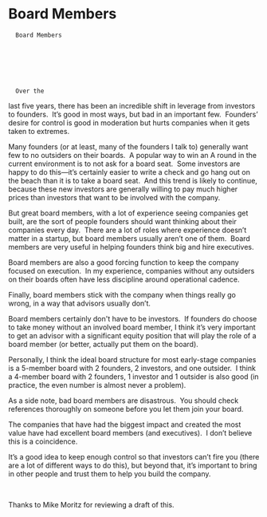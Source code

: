 # Board Members


    
  
    

    
      Board Members

      
    
  

  
    
      Over the
last five years, there has been an incredible shift in leverage from investors
to founders.  It’s good in most ways, but bad in an important few.  Founders’ desire for control is good in
moderation but hurts companies when it gets taken to extremes. 

Many founders
(or at least, many of the founders I talk to) generally want few to no
outsiders on their boards.  A popular way to win an A round in the
current environment is to not ask for a board seat.  Some investors
are happy to do this—it’s certainly easier to write a check and go hang out on
the beach than it is to take a board seat.  And this trend is likely
to continue, because these new investors are generally willing to pay much
higher prices than investors that want to be involved with the company.

But great
board members, with a lot of experience seeing companies get built, are the
sort of people founders should want thinking about their companies every day.  There
are a lot of roles where experience doesn’t matter in a startup, but board
members usually aren’t one of them.  Board
members are very useful in helping founders think big and hire executives. 

Board
members are also a good forcing function to keep the company focused on
execution.  In my experience, companies
without any outsiders on their boards often have less discipline around operational
cadence. 

Finally,
board members stick with the company when things really go wrong, in a way that
advisors usually don’t.

Board members certainly don't have to be investors.  If founders
do choose to take money without an involved board member, I think it’s very
important to get an advisor with a significant equity position that will play
the role of a board member (or better, actually put them on the board). 

Personally,
I think the ideal board structure for most early-stage companies is a 5-member
board with 2 founders, 2 investors, and one outsider.  I think a 4-member
board with 2 founders, 1 investor and 1 outsider is also good (in practice, the
even number is almost never a problem).

As a side
note, bad board members are disastrous.  You should check references
thoroughly on someone before you let them join your board.

The
companies that have had the biggest impact and created the most value have had
excellent board members (and executives).  I don’t believe this is a
coincidence.

It’s a good
idea to keep enough control so that investors can’t fire you (there are a lot
of different ways to do this), but beyond that, it’s important to bring in
other people and trust them to help you build the company.

 

Thanks to
Mike Moritz for reviewing a draft of this.
    
  


  
